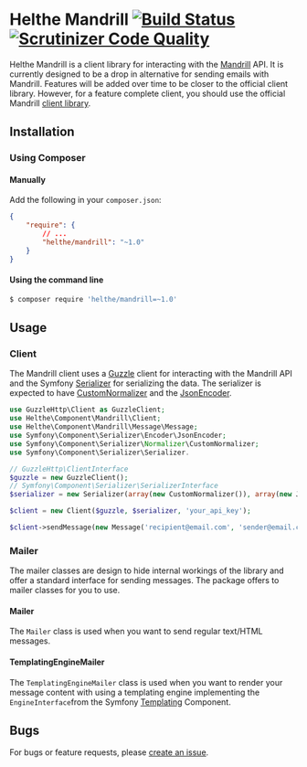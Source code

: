 # Helthe Mandrill [![Build Status](https://travis-ci.org/helthe/Mandrill.png?branch=master)](https://travis-ci.org/helthe/Mandrill) [![Scrutinizer Code Quality](https://scrutinizer-ci.com/g/helthe/Mandrill/badges/quality-score.png?b=master)](https://scrutinizer-ci.com/g/helthe/Mandrill/?branch=master)

Helthe Mandrill is a client library for interacting with the [Mandrill](http://www.mandrill.com) API.
It is currently designed to be a drop in alternative for sending emails with Mandrill. Features
will be added over time to be closer to the official client library.
However, for a feature complete client, you should use the official Mandrill
[client library](https://bitbucket.org/mailchimp/mandrill-api-php).

## Installation

### Using Composer

#### Manually

Add the following in your `composer.json`:

```json
{
    "require": {
        // ...
        "helthe/mandrill": "~1.0"
    }
}
```

#### Using the command line

```bash
$ composer require 'helthe/mandrill=~1.0'
```

## Usage

### Client

The Mandrill client uses a [Guzzle](https://github.com/guzzle/guzzle) client for interacting
with the Mandrill API and the Symfony [Serializer](https://github.com/symfony/serializer) for
serializing the data. The serializer is expected to have [CustomNormalizer](http://api.symfony.com/master/Symfony/Component/Serializer/Normalizer/CustomNormalizer.html)
and the [JsonEncoder](http://api.symfony.com/master/Symfony/Component/Serializer/Encoder/JsonEncoder.html).


```php
use GuzzleHttp\Client as GuzzleClient;
use Helthe\Component\Mandrill\Client;
use Helthe\Component\Mandrill\Message\Message;
use Symfony\Component\Serializer\Encoder\JsonEncoder;
use Symfony\Component\Serializer\Normalizer\CustomNormalizer;
use Symfony\Component\Serializer\Serializer.

// GuzzleHttp\ClientInterface
$guzzle = new GuzzleClient();
// Symfony\Component\Serializer\SerializerInterface
$serializer = new Serializer(array(new CustomNormalizer()), array(new JsonEncoder()));

$client = new Client($guzzle, $serializer, 'your_api_key');

$client->sendMessage(new Message('recipient@email.com', 'sender@email.com');
```

### Mailer

The mailer classes are design to hide internal workings of the library and offer a standard
interface for sending messages. The package offers to mailer classes for you to use.

#### Mailer

The `Mailer` class is used when you want to send regular text/HTML messages.

#### TemplatingEngineMailer

The `TemplatingEngineMailer` class is used when you want to render your message
content with using a templating engine implementing  the `EngineInterface`from
the Symfony [Templating](https://github.com/symfony/templating) Component.

## Bugs

For bugs or feature requests, please [create an issue](https://github.com/helthe/Mandrill/issues/new).
